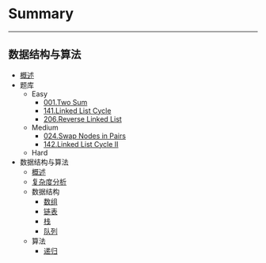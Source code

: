 # Summary
---------
数据结构与算法
---------

* [概述](README.md)
* 题库
    - Easy
        - [001.Two Sum](problems/easy/001/README.md)
        - [141.Linked List Cycle](problems/easy/141/README.md)
        - [206.Reverse Linked List](problems/easy/206/README.md)
    - Medium
        - [024.Swap Nodes in Pairs](problems/medium/024/README.md)
        - [142.Linked List Cycle II](problems/medium/142/README.md)
    - Hard
* 数据结构与算法
    - [概述](algo/README.md)
    - [复杂度分析](algo/Complexity/README.md)
    - 数据结构
        - [数组](algo/Struct/Array/README.md)
        - [链表](algo/Struct/LinkedList/README.md)
        - [栈](algo/Struct/Stack/README.md)
        - [队列](algo/Struct/Queue/README.md)
    - 算法
        - [递归](algo/Index/Recursion/README.md)
